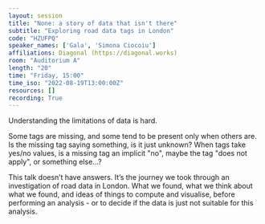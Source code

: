 ```yaml
---
layout: session
title: "None: a story of data that isn't there"
subtitle: "Exploring road data tags in London"
code: "HZUFPQ"
speaker_names: ['Gala', 'Simona Ciocoiu']
affiliations: Diagonal (https://diagonal.works)
room: "Auditorium A"
length: "20"
time: "Friday, 15:00"
time_iso: "2022-08-19T13:00:00Z"
resources: []
recording: True
---
```


Understanding the limitations of data is hard.

Some tags are missing, and some tend to be present only when others are. Is the missing tag saying something, is it just unknown? When tags take yes/no values, is a missing tag an implicit &#34;no&#34;, maybe the tag &#34;does not apply&#34;, or something else…?

This talk doesn’t have answers. It’s the journey we took through an investigation of road data in London. What we found, what we think about what we found, and ideas of things to compute and visualise, before performing an analysis - or to decide if the data is just not suitable for this analysis.

